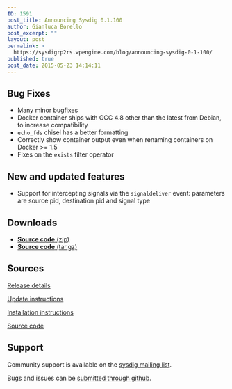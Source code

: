 ```yaml
---
ID: 1591
post_title: Announcing Sysdig 0.1.100
author: Gianluca Borello
post_excerpt: ""
layout: post
permalink: >
  https://sysdigrp2rs.wpengine.com/blog/announcing-sysdig-0-1-100/
published: true
post_date: 2015-05-23 14:14:11
---
```

## Bug Fixes 

*   Many minor bugfixes
*   Docker container ships with GCC 4.8 other than the latest from Debian, to increase compatibility
*   `echo_fds` chisel has a better formatting
*   Correctly show container output even when renaming containers on Docker >= 1.5
*   Fixes on the `exists` filter operator

## New and updated features 

*   Support for intercepting signals via the `signaldeliver` event: parameters are source pid, destination pid and signal type

## Downloads 

*   <a href="https://github.com/draios/sysdig/archive/0.1.100.zip" target="_blank"><b>Source code</b> (zip)</a>
*   <a href="https://github.com/draios/sysdig/archive/0.1.100.tar.gz" target="_blank"><b>Source code</b> (tar.gz)</a>

## Sources

[Release details][1]

[Update instructions][2]

[Installation instructions][3]

[Source code][4]

## Support

Community support is available on the [sysdig mailing list][5].

Bugs and issues can be [submitted through github][6].

 [1]: https://github.com/draios/sysdig/releases
 [2]: https://github.com/draios/sysdig/wiki/Sysdig%20Update%20and%20Uninstall
 [3]: http://www.sysdig.org/install/
 [4]: https://github.com/draios/sysdig
 [5]: https://groups.google.com/forum/#!forum/sysdig
 [6]: https://github.com/draios/sysdig/issues?state=open